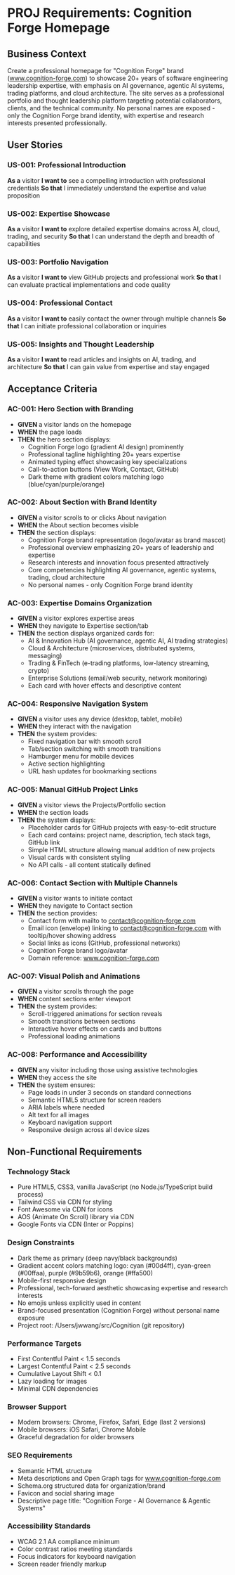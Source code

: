 # PROJ Requirements: Cognition Forge Homepage

## Business Context
Create a professional homepage for "Cognition Forge" brand (www.cognition-forge.com) to showcase 20+ years of software engineering leadership expertise, with emphasis on AI governance, agentic AI systems, trading platforms, and cloud architecture. The site serves as a professional portfolio and thought leadership platform targeting potential collaborators, clients, and the technical community. No personal names are exposed - only the Cognition Forge brand identity, with expertise and research interests presented professionally.

## User Stories

### US-001: Professional Introduction
**As a** visitor
**I want to** see a compelling introduction with professional credentials
**So that** I immediately understand the expertise and value proposition

### US-002: Expertise Showcase
**As a** visitor
**I want to** explore detailed expertise domains across AI, cloud, trading, and security
**So that** I can understand the depth and breadth of capabilities

### US-003: Portfolio Navigation
**As a** visitor
**I want to** view GitHub projects and professional work
**So that** I can evaluate practical implementations and code quality

### US-004: Professional Contact
**As a** visitor
**I want to** easily contact the owner through multiple channels
**So that** I can initiate professional collaboration or inquiries

### US-005: Insights and Thought Leadership
**As a** visitor
**I want to** read articles and insights on AI, trading, and architecture
**So that** I can gain value from expertise and stay engaged

## Acceptance Criteria

### AC-001: Hero Section with Branding
- **GIVEN** a visitor lands on the homepage
- **WHEN** the page loads
- **THEN** the hero section displays:
  - Cognition Forge logo (gradient AI design) prominently
  - Professional tagline highlighting 20+ years expertise
  - Animated typing effect showcasing key specializations
  - Call-to-action buttons (View Work, Contact, GitHub)
  - Dark theme with gradient colors matching logo (blue/cyan/purple/orange)

### AC-002: About Section with Brand Identity
- **GIVEN** a visitor scrolls to or clicks About navigation
- **WHEN** the About section becomes visible
- **THEN** the section displays:
  - Cognition Forge brand representation (logo/avatar as brand mascot)
  - Professional overview emphasizing 20+ years of leadership and expertise
  - Research interests and innovation focus presented attractively
  - Core competencies highlighting AI governance, agentic systems, trading, cloud architecture
  - No personal names - only Cognition Forge brand identity

### AC-003: Expertise Domains Organization
- **GIVEN** a visitor explores expertise areas
- **WHEN** they navigate to Expertise section/tab
- **THEN** the section displays organized cards for:
  - AI & Innovation Hub (AI governance, agentic AI, AI trading strategies)
  - Cloud & Architecture (microservices, distributed systems, messaging)
  - Trading & FinTech (e-trading platforms, low-latency streaming, crypto)
  - Enterprise Solutions (email/web security, network monitoring)
  - Each card with hover effects and descriptive content

### AC-004: Responsive Navigation System
- **GIVEN** a visitor uses any device (desktop, tablet, mobile)
- **WHEN** they interact with the navigation
- **THEN** the system provides:
  - Fixed navigation bar with smooth scroll
  - Tab/section switching with smooth transitions
  - Hamburger menu for mobile devices
  - Active section highlighting
  - URL hash updates for bookmarking sections

### AC-005: Manual GitHub Project Links
- **GIVEN** a visitor views the Projects/Portfolio section
- **WHEN** the section loads
- **THEN** the system displays:
  - Placeholder cards for GitHub projects with easy-to-edit structure
  - Each card contains: project name, description, tech stack tags, GitHub link
  - Simple HTML structure allowing manual addition of new projects
  - Visual cards with consistent styling
  - No API calls - all content statically defined

### AC-006: Contact Section with Multiple Channels
- **GIVEN** a visitor wants to initiate contact
- **WHEN** they navigate to Contact section
- **THEN** the section provides:
  - Contact form with mailto to contact@cognition-forge.com
  - Email icon (envelope) linking to contact@cognition-forge.com with tooltip/hover showing address
  - Social links as icons (GitHub, professional networks)
  - Cognition Forge brand logo/avatar
  - Domain reference: www.cognition-forge.com

### AC-007: Visual Polish and Animations
- **GIVEN** a visitor scrolls through the page
- **WHEN** content sections enter viewport
- **THEN** the system provides:
  - Scroll-triggered animations for section reveals
  - Smooth transitions between sections
  - Interactive hover effects on cards and buttons
  - Professional loading animations

### AC-008: Performance and Accessibility
- **GIVEN** any visitor including those using assistive technologies
- **WHEN** they access the site
- **THEN** the system ensures:
  - Page loads in under 3 seconds on standard connections
  - Semantic HTML5 structure for screen readers
  - ARIA labels where needed
  - Alt text for all images
  - Keyboard navigation support
  - Responsive design across all device sizes

## Non-Functional Requirements

### Technology Stack
- Pure HTML5, CSS3, vanilla JavaScript (no Node.js/TypeScript build process)
- Tailwind CSS via CDN for styling
- Font Awesome via CDN for icons
- AOS (Animate On Scroll) library via CDN
- Google Fonts via CDN (Inter or Poppins)

### Design Constraints
- Dark theme as primary (deep navy/black backgrounds)
- Gradient accent colors matching logo: cyan (#00d4ff), cyan-green (#00ffaa), purple (#9b59b6), orange (#ffa500)
- Mobile-first responsive design
- Professional, tech-forward aesthetic showcasing expertise and research interests
- No emojis unless explicitly used in content
- Brand-focused presentation (Cognition Forge) without personal name exposure
- Project root: /Users/jwwang/src/Cognition (git repository)

### Performance Targets
- First Contentful Paint < 1.5 seconds
- Largest Contentful Paint < 2.5 seconds
- Cumulative Layout Shift < 0.1
- Lazy loading for images
- Minimal CDN dependencies

### Browser Support
- Modern browsers: Chrome, Firefox, Safari, Edge (last 2 versions)
- Mobile browsers: iOS Safari, Chrome Mobile
- Graceful degradation for older browsers

### SEO Requirements
- Semantic HTML structure
- Meta descriptions and Open Graph tags for www.cognition-forge.com
- Schema.org structured data for organization/brand
- Favicon and social sharing image
- Descriptive page title: "Cognition Forge - AI Governance & Agentic Systems"

### Accessibility Standards
- WCAG 2.1 AA compliance minimum
- Color contrast ratios meeting standards
- Focus indicators for keyboard navigation
- Screen reader friendly markup
